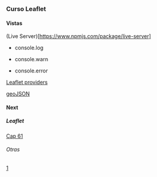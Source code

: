 ### Curso Leaflet

#### Vistas

(Live Server)[https://www.npmjs.com/package/live-server]

* console.log

* console.warn

* console.error


[Leaflet providers](https://github.com/leaflet-extras/leaflet-providers)

[geoJSON](http://geojson.io/#map=2/0/20)

#### Next

##### Leaflet

[Cap 61](https://www.udemy.com/course/leaflet-crea-mapas-interactivos-para-la-web/learn/lecture/36643516#overview)

###### Otras
[1](https://www.adictosaltrabajo.com/2016/06/22/mapas-interactivos-con-leaflet-js/)
